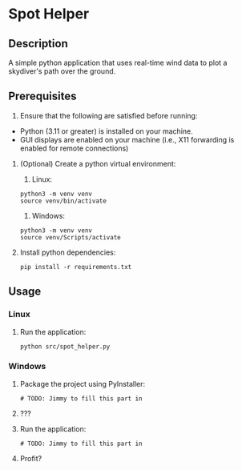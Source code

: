 # Spot Helper

## Description

A simple python application that uses real-time wind data to plot a skydiver's path over the ground.

## Prerequisites

1. Ensure that the following are satisfied before running:
* Python (3.11 or greater) is installed on your machine.
* GUI displays are enabled on your machine (i.e., X11 forwarding is enabled for remote connections)

1. (Optional) Create a python virtual environment:

	1. Linux:

	```
	python3 -m venv venv
	source venv/bin/activate
	```

	1. Windows:
	
	```
	python3 -m venv venv
	source venv/Scripts/activate
	```	


1. Install python dependencies:

	```
	pip install -r requirements.txt
	```
 

## Usage

### Linux

1. Run the application:

	```
	python src/spot_helper.py
	```

### Windows

1. Package the project using PyInstaller:

	```
	# TODO: Jimmy to fill this part in
	```

1. ???

1. Run the application:

	```
	# TODO: Jimmy to fill this part in
	```

1. Profit?
